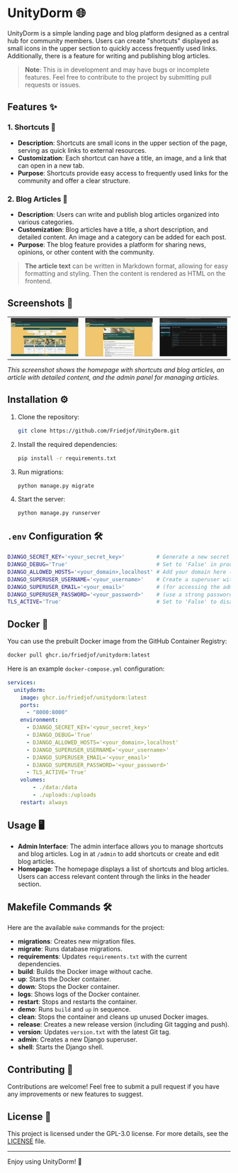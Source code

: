# UnityDorm 🌐

UnityDorm is a simple landing page and blog platform designed as a central hub for community members. Users can create "shortcuts" displayed as small icons in the upper section to quickly access frequently used links. Additionally, there is a feature for writing and publishing blog articles.

> **Note**: This is in development and may have bugs or incomplete features. Feel free to contribute to the project by submitting pull requests or issues.

## Features ✨

### 1. Shortcuts 🚀
- **Description**: Shortcuts are small icons in the upper section of the page, serving as quick links to external resources.
- **Customization**: Each shortcut can have a title, an image, and a link that can open in a new tab.
- **Purpose**: Shortcuts provide easy access to frequently used links for the community and offer a clear structure.

### 2. Blog Articles 📝
- **Description**: Users can write and publish blog articles organized into various categories.
- **Customization**: Blog articles have a title, a short description, and detailed content. An image and a category can be added for each post.
- **Purpose**: The blog feature provides a platform for sharing news, opinions, or other content with the community.

> **The article text** can be written in Markdown format, allowing for easy formatting and styling. Then the content is rendered as HTML on the frontend.

## Screenshots 📸

<table>
  <tr>
    <td><img src="media/screenshots/demo-home.png" alt="Homepage" width="300"/></td>
    <td><img src="media/screenshots/demo-article-top.png" alt="Article" width="300"/></td>
    <td><img src="media/screenshots/demo-admin-panel-articles.png" alt="Admin" width="300"/></td>
  </tr>
</table>

_This screenshot shows the homepage with shortcuts and blog articles, an article with detailed content, and the admin panel for managing articles._

## Installation ⚙️

1. Clone the repository:
   ```bash
   git clone https://github.com/Friedjof/UnityDorm.git
   ```
2. Install the required dependencies:
   ```bash
   pip install -r requirements.txt
   ```
3. Run migrations:
   ```bash
   python manage.py migrate
   ```
4. Start the server:
   ```bash
   python manage.py runserver
   ```

## `.env` Configuration 🛠️
```bash
DJANGO_SECRET_KEY='<your_secret_key>'          # Generate a new secret key
DJANGO_DEBUG='True'                            # Set to 'False' in production
DJANGO_ALLOWED_HOSTS='<your_domain>,localhost' # Add your domain here (comma-separated values)
DJANGO_SUPERUSER_USERNAME='<your_username>'    # Create a superuser with these credentials
DJANGO_SUPERUSER_EMAIL='<your_email>'          # (for accessing the admin interface)
DJANGO_SUPERUSER_PASSWORD='<your_password>'    # (use a strong password)
TLS_ACTIVE='True'                              # Set to 'False' to disable HTTPS
```

## Docker 🐳

You can use the prebuilt Docker image from the GitHub Container Registry:

```bash
docker pull ghcr.io/friedjof/unitydorm:latest
```

Here is an example `docker-compose.yml` configuration:
```yaml
services:
  unitydorm:
    image: ghcr.io/friedjof/unitydorm:latest
    ports:
      - "8000:8000"
    environment:
      - DJANGO_SECRET_KEY='<your_secret_key>'
      - DJANGO_DEBUG='True'
      - DJANGO_ALLOWED_HOSTS='<your_domain>,localhost'
      - DJANGO_SUPERUSER_USERNAME='<your_username>'
      - DJANGO_SUPERUSER_EMAIL='<your_email>'
      - DJANGO_SUPERUSER_PASSWORD='<your_password>'
      - TLS_ACTIVE='True'
    volumes:
        - ./data:/data
        - ./uploads:/uploads
    restart: always
```

## Usage 🖥️

- **Admin Interface**: The admin interface allows you to manage shortcuts and blog articles. Log in at `/admin` to add shortcuts or create and edit blog articles.
- **Homepage**: The homepage displays a list of shortcuts and blog articles. Users can access relevant content through the links in the header section.

## Makefile Commands 🛠️

Here are the available `make` commands for the project:

- **migrations**: Creates new migration files.
- **migrate**: Runs database migrations.
- **requirements**: Updates `requirements.txt` with the current dependencies.
- **build**: Builds the Docker image without cache.
- **up**: Starts the Docker container.
- **down**: Stops the Docker container.
- **logs**: Shows logs of the Docker container.
- **restart**: Stops and restarts the container.
- **demo**: Runs `build` and `up` in sequence.
- **clean**: Stops the container and cleans up unused Docker images.
- **release**: Creates a new release version (including Git tagging and push).
- **version**: Updates `version.txt` with the latest Git tag.
- **admin**: Creates a new Django superuser.
- **shell**: Starts the Django shell.

## Contributing 🤝

Contributions are welcome! Feel free to submit a pull request if you have any improvements or new features to suggest.

## License 📜

This project is licensed under the GPL-3.0 license. For more details, see the [LICENSE](LICENSE) file.

---

Enjoy using UnityDorm! 🎉